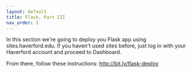 ```yaml
---
layout: default
title: Flask, Part III
nav_order: 3
---
```


In this section we're going to deploy you Flask app using sites.haverford.edu.  If you haven't used sites before, just log in with your Haverford account and proceed to Dashboard. 

From there, follow these instructions:
 http://bit.ly/flask-deploy
